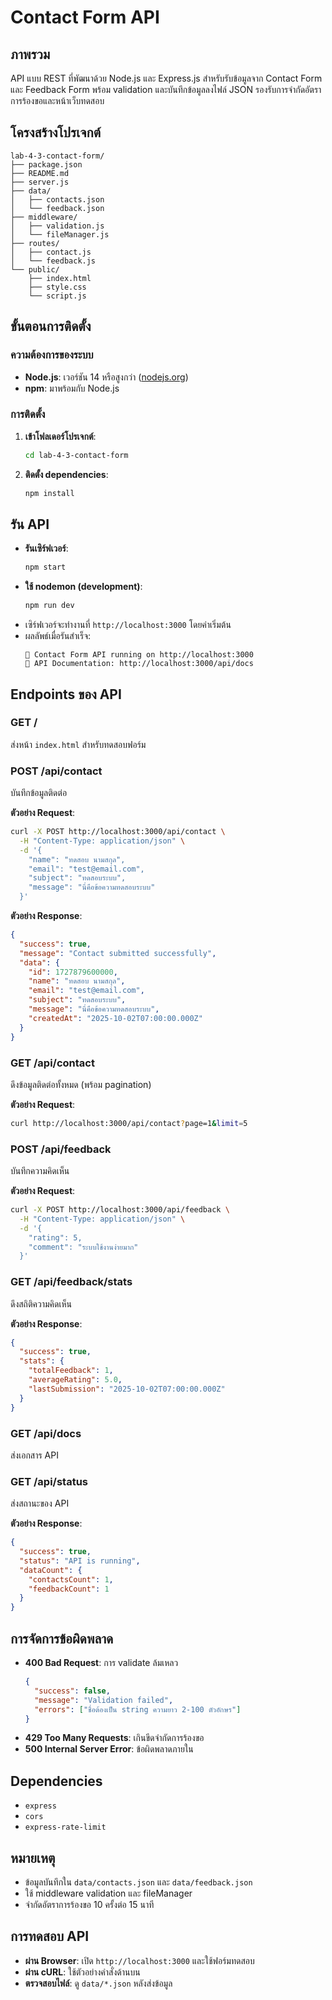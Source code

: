 # Contact Form API

## ภาพรวม

API แบบ REST ที่พัฒนาด้วย Node.js และ Express.js สำหรับรับข้อมูลจาก Contact Form และ Feedback Form พร้อม validation และบันทึกข้อมูลลงไฟล์ JSON รองรับการจำกัดอัตราการร้องขอและหน้าเว็บทดสอบ

## โครงสร้างโปรเจกต์

```
lab-4-3-contact-form/
├── package.json
├── README.md
├── server.js
├── data/
│   ├── contacts.json
│   └── feedback.json
├── middleware/
│   ├── validation.js
│   └── fileManager.js
├── routes/
│   ├── contact.js
│   └── feedback.js
└── public/
    ├── index.html
    ├── style.css
    └── script.js
```

## ขั้นตอนการติดตั้ง

### ความต้องการของระบบ

- **Node.js**: เวอร์ชัน 14 หรือสูงกว่า ([nodejs.org](https://nodejs.org))
- **npm**: มาพร้อมกับ Node.js

### การติดตั้ง

1. **เข้าโฟลเดอร์โปรเจกต์**:
   ```bash
   cd lab-4-3-contact-form
   ```
2. **ติดตั้ง dependencies**:
   ```bash
   npm install
   ```

## รัน API

- **รันเซิร์ฟเวอร์**:
  ```bash
  npm start
  ```
- **ใช้ nodemon (development)**:
  ```bash
  npm run dev
  ```
- เซิร์ฟเวอร์จะทำงานที่ `http://localhost:3000` โดยค่าเริ่มต้น
- ผลลัพธ์เมื่อรันสำเร็จ:
  ```
  🚀 Contact Form API running on http://localhost:3000
  📖 API Documentation: http://localhost:3000/api/docs
  ```

## Endpoints ของ API

### GET /

ส่งหน้า `index.html` สำหรับทดสอบฟอร์ม

### POST /api/contact

บันทึกข้อมูลติดต่อ

**ตัวอย่าง Request**:

```bash
curl -X POST http://localhost:3000/api/contact \
  -H "Content-Type: application/json" \
  -d '{
    "name": "ทดสอบ นามสกุล",
    "email": "test@email.com",
    "subject": "ทดสอบระบบ",
    "message": "นี่คือข้อความทดสอบระบบ"
  }'
```

**ตัวอย่าง Response**:

```json
{
  "success": true,
  "message": "Contact submitted successfully",
  "data": {
    "id": 1727879600000,
    "name": "ทดสอบ นามสกุล",
    "email": "test@email.com",
    "subject": "ทดสอบระบบ",
    "message": "นี่คือข้อความทดสอบระบบ",
    "createdAt": "2025-10-02T07:00:00.000Z"
  }
}
```

### GET /api/contact

ดึงข้อมูลติดต่อทั้งหมด (พร้อม pagination)

**ตัวอย่าง Request**:

```bash
curl http://localhost:3000/api/contact?page=1&limit=5
```

### POST /api/feedback

บันทึกความคิดเห็น

**ตัวอย่าง Request**:

```bash
curl -X POST http://localhost:3000/api/feedback \
  -H "Content-Type: application/json" \
  -d '{
    "rating": 5,
    "comment": "ระบบใช้งานง่ายมาก"
  }'
```

### GET /api/feedback/stats

ดึงสถิติความคิดเห็น

**ตัวอย่าง Response**:

```json
{
  "success": true,
  "stats": {
    "totalFeedback": 1,
    "averageRating": 5.0,
    "lastSubmission": "2025-10-02T07:00:00.000Z"
  }
}
```

### GET /api/docs

ส่งเอกสาร API

### GET /api/status

ส่งสถานะของ API

**ตัวอย่าง Response**:

```json
{
  "success": true,
  "status": "API is running",
  "dataCount": {
    "contactsCount": 1,
    "feedbackCount": 1
  }
}
```

## การจัดการข้อผิดพลาด

- **400 Bad Request**: การ validate ล้มเหลว
  ```json
  {
    "success": false,
    "message": "Validation failed",
    "errors": ["ชื่อต้องเป็น string ความยาว 2-100 ตัวอักษร"]
  }
  ```
- **429 Too Many Requests**: เกินขีดจำกัดการร้องขอ
- **500 Internal Server Error**: ข้อผิดพลาดภายใน

## Dependencies

- `express`
- `cors`
- `express-rate-limit`

## หมายเหตุ

- ข้อมูลบันทึกใน `data/contacts.json` และ `data/feedback.json`
- ใช้ middleware validation และ fileManager
- จำกัดอัตราการร้องขอ 10 ครั้งต่อ 15 นาที

## การทดสอบ API

- **ผ่าน Browser**: เปิด `http://localhost:3000` และใช้ฟอร์มทดสอบ
- **ผ่าน cURL**: ใช้ตัวอย่างคำสั่งด้านบน
- **ตรวจสอบไฟล์**: ดู `data/*.json` หลังส่งข้อมูล
